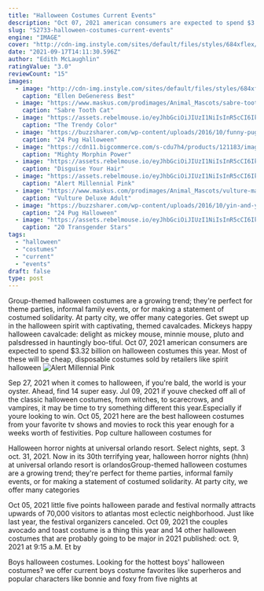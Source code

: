 ```yaml
---
title: "Halloween Costumes Current Events"
description: "Oct 07, 2021 american consumers are expected to spend $3.32 billion on halloween costumes this year. Most of these will be cheap, disposable costumes sold by retailers like spirit halloween"
slug: "52733-halloween-costumes-current-events"
engine: "IMAGE"
cover: "http://cdn-img.instyle.com/sites/default/files/styles/684xflex/public/1507570632/100917-ellen-halloween-LEAD.jpg?itok=YU4ffDTX"
date: "2021-09-17T14:11:30.596Z"
author: "Edith McLaughlin"
ratingValue: "3.0"
reviewCount: "15"
images:
  - image: "http://cdn-img.instyle.com/sites/default/files/styles/684xflex/public/1507570632/100917-ellen-halloween-LEAD.jpg?itok=YU4ffDTX"
    caption: "Ellen DeGeneress Best"
  - image: "https://www.maskus.com/prodimages/Animal_Mascots/sabre-tooth-cat-mascot-43091-l.jpg"
    caption: "Sabre Tooth Cat"
  - image: "https://assets.rebelmouse.io/eyJhbGciOiJIUzI1NiIsInR5cCI6IkpXVCJ9.eyJpbWFnZSI6Imh0dHBzOi8vYXNzZXRzLnJibC5tcy8yMTQwMjAyOS9vcmlnaW4uanBnIiwiZXhwaXJlc19hdCI6MTYyNTQzMDcyMn0.eFJD3N0-AKwGBfLU4c0ISe1RbAlb6Eq3TjZ_GHG_rWw/img.jpg?width=980"
    caption: "The Trendy Color"
  - image: "https://buzzsharer.com/wp-content/uploads/2016/10/funny-pug-mask.jpg"
    caption: "24 Pug Halloween"
  - image: "https://cdn11.bigcommerce.com/s-cdu7h4/products/121183/images/170221/dc67364-w-1__40642__88942.1560433082.500.750.jpg?c=2"
    caption: "Mighty Morphin Power"
  - image: "https://assets.rebelmouse.io/eyJhbGciOiJIUzI1NiIsInR5cCI6IkpXVCJ9.eyJpbWFnZSI6Imh0dHBzOi8vYXNzZXRzLnJibC5tcy8yMTA1MDE0OS9vcmlnaW4uanBnIiwiZXhwaXJlc19hdCI6MTY0NzQxODY1N30.OHP7VhdC0_5lDaeH47qavVONbi8lwo670kLlBibyp24/img.jpg?width=1200&coordinates=0%2C53%2C0%2C54&height=600"
    caption: "Disguise Your Hair"
  - image: "https://assets.rebelmouse.io/eyJhbGciOiJIUzI1NiIsInR5cCI6IkpXVCJ9.eyJpbWFnZSI6Imh0dHBzOi8vYXNzZXRzLnJibC5tcy8yMTUwMTI1Ni9vcmlnaW4uanBnIiwiZXhwaXJlc19hdCI6MTYxNTgzODg0NH0.x_9jtXbasaZYgcHnS-NtlR0GSLJCj6Kgx6C0bmXr5SY/img.jpg?width=980"
    caption: "Alert Millennial Pink"
  - image: "https://www.maskus.com/prodimages/Animal_Mascots/vulture-mascot-44264-l.jpg"
    caption: "Vulture Deluxe Adult"
  - image: "https://buzzsharer.com/wp-content/uploads/2016/10/yin-and-yang-pugs-dogs.jpg"
    caption: "24 Pug Halloween"
  - image: "https://assets.rebelmouse.io/eyJhbGciOiJIUzI1NiIsInR5cCI6IkpXVCJ9.eyJpbWFnZSI6Imh0dHBzOi8vYXNzZXRzLnJibC5tcy8yMTc4MTM0Ni9vcmlnaW4uanBnIiwiZXhwaXJlc19hdCI6MTYyMTQ3MzI4N30.Bs2mrRoAL3ra9eDrCkxqWkIXN_FO_OZF6qkwAb1XywI/img.jpg?width=980"
    caption: "20 Transgender Stars"
tags:
  - "halloween"
  - "costumes"
  - "current"
  - "events"
draft: false
type: post
---
```


Group-themed halloween costumes are a growing trend; they're perfect for theme parties, informal family events, or for making a statement of costumed solidarity. At party city, we offer many categories. Get swept up in the halloween spirit with captivating, themed cavalcades. Mickeys happy halloween cavalcade: delight as mickey mouse, minnie mouse, pluto and palsdressed in hauntingly boo-tiful. Oct 07, 2021 american consumers are expected to spend $3.32 billion on halloween costumes this year. Most of these will be cheap, disposable costumes sold by retailers like spirit halloween
![Alert Millennial Pink](https://assets.rebelmouse.io/eyJhbGciOiJIUzI1NiIsInR5cCI6IkpXVCJ9.eyJpbWFnZSI6Imh0dHBzOi8vYXNzZXRzLnJibC5tcy8yMTUwMTI1Ni9vcmlnaW4uanBnIiwiZXhwaXJlc19hdCI6MTYxNTgzODg0NH0.x_9jtXbasaZYgcHnS-NtlR0GSLJCj6Kgx6C0bmXr5SY/img.jpg?width=980 "Alert Millennial Pink")

Sep 27, 2021 when it comes to halloween, if you&#39;re bald, the world is your oyster. Ahead, find 14 super easy. Jul 09, 2021 if youve checked off all of the classic halloween costumes, from witches, to scarecrows, and vampires, it may be time to try something different this year.Especially if youre looking to win. Oct 05, 2021 here are the best halloween costumes from your favorite tv shows and movies to rock this year  enough for a weeks worth of festivities. Pop culture halloween costumes for
<!--inArticleAds-->

<!--galleryOne-->

Halloween horror nights at universal orlando resort. Select nights, sept. 3  oct. 31, 2021. Now in its 30th terrifying year, halloween horror nights (hhn) at universal orlando resort is orlandosGroup-themed halloween costumes are a growing trend; they're perfect for theme parties, informal family events, or for making a statement of costumed solidarity. At party city, we offer many categories
<!--inArticleAds-->

<!--galleryTwo-->

Oct 05, 2021 little five points halloween parade and festival normally attracts upwards of 70,000 visitors to atlantas most eclectic neighborhood. Just like last year, the festival organizers canceled. Oct 09, 2021 the couples avocado and toast costume is a thing this year  and 14 other halloween costumes that are probably going to be major in 2021 published: oct. 9, 2021 at 9:15 a.M. Et by
<!--galleryThree-->

Boys halloween costumes. Looking for the hottest boys' halloween costumes? we offer current boys costume favorites like superheros and popular characters like bonnie and foxy from five nights at